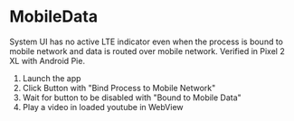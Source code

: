 # MobileData

System UI has no active LTE indicator even when the process is bound to mobile network and data is routed over mobile
network. Verified in Pixel 2 XL with Android Pie.

1) Launch the app
2) Click Button with "Bind Process to Mobile Network"
3) Wait for button to be disabled with "Bound to Mobile Data"
4) Play a video in loaded youtube in WebView
